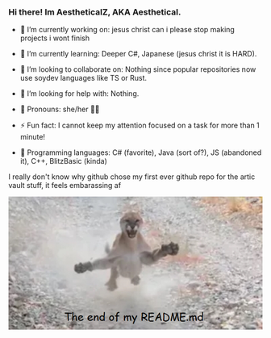 ### Hi there! Im AestheticalZ, AKA Aesthetical.

- 🔭 I’m currently working on:
jesus christ can i please stop making projects i wont finish

- 🌱 I’m currently learning:
Deeper C#, Japanese (jesus christ it is HARD).

- 👯 I’m looking to collaborate on:
Nothing since popular repositories now use soydev languages like TS or Rust.

- 🤔 I’m looking for help with:
Nothing.

- 🚻 Pronouns:
she/her 🏳️‍⚧️

- ⚡ Fun fact:
I cannot keep my attention focused on a task for more than 1 minute!

- 💾 Programming languages:
C# (favorite), Java (sort of?), JS (abandoned it), C++, BlitzBasic (kinda)

I really don't know why github chose my first ever github repo for the artic vault stuff, it feels embarassing af

![plinkna](PLINKNAEND.PNG)
